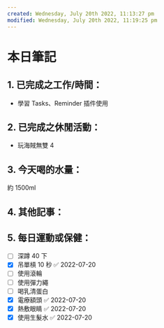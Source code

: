 ```yaml
---
created: Wednesday, July 20th 2022, 11:13:27 pm
modified: Wednesday, July 20th 2022, 11:19:25 pm
---
```

# 本日筆記
## 1. 已完成之工作/時間：
- 學習 Tasks、Reminder 插件使用

## 2. 已完成之休閒活動：
- 玩海賊無雙 4

## 3. 今天喝的水量：
約 1500ml

## 4. 其他記事：


## 5. 每日運動或保健：
- [ ] 深蹲 40 下
- [x] 吊單槓 10 秒 ✅ 2022-07-20
- [ ] 使用滾輪
- [ ] 使用彈力繩
- [ ] 喝乳清蛋白
- [x] 電療額頭 ✅ 2022-07-20
- [x] 熱敷眼睛 ✅ 2022-07-20
- [x] 使用生髮水 ✅ 2022-07-20
